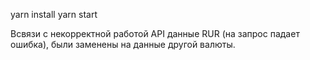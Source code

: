 yarn install
yarn start

Всвязи с некорректной работой API данные RUR (на запрос падает ошибка), были заменены на данные другой валюты.
